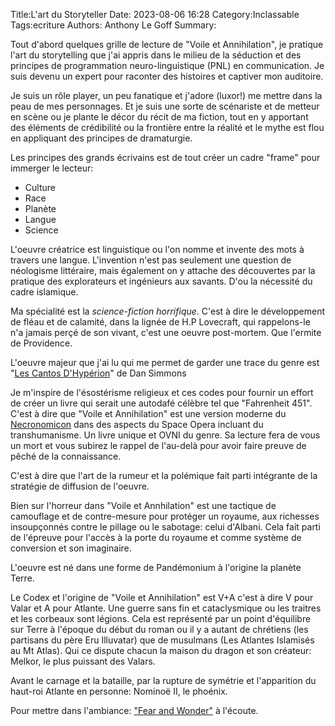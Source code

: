 Title:L'art du Storyteller
Date: 2023-08-06 16:28
Category:Inclassable
Tags:ecriture
Authors: Anthony Le Goff
Summary:

Tout d'abord quelques grille de lecture de "Voile et Annihilation", je pratique l'art du storytelling que j'ai appris dans le milieu de la séduction et des principes de programmation neuro-linguistique (PNL) en communication. Je suis devenu un expert pour raconter des histoires et captiver mon auditoire. 

Je suis un rôle player, un peu fanatique et j'adore (luxor!) me mettre dans la peau de mes personnages. Et je suis une sorte de scénariste et de metteur en scène ou je plante le décor du récit de ma fiction, tout en y apportant des éléments de crédibilité ou la frontière entre la réalité et le mythe est flou en appliquant des principes de dramaturgie.

Les principes des grands écrivains est de tout créer un cadre "frame" pour immerger le lecteur:

* Culture
* Race
* Planète
* Langue
* Science

L'oeuvre créatrice est linguistique ou l'on nomme et invente des mots à travers une langue. L'invention n'est pas seulement une question de néologisme littéraire, mais également on y attache des découvertes par la pratique des explorateurs et ingénieurs aux savants. D'ou la nécessité du cadre islamique.

Ma spécialité est la *science-fiction horrifique*. C'est à dire le développement de fléau et de calamité, dans la lignée de H.P Lovecraft, qui rappelons-le n'a jamais perçé de son vivant, c'est une oeuvre post-mortem. Que l'ermite de Providence.

L'oeuvre majeur que j'ai lu qui me permet de garder une trace du genre est "[Les Cantos D'Hypérion](https://www.babelio.com/livres/Simmons-Les-Cantos-dHyperion-tome-1--Hyperion-1/5603)" de Dan Simmons

Je m'inspire de l'ésostérisme religieux et ces codes pour fournir un effort de créer un livre qui serait une autodafé célèbre tel que "Fahrenheit 451". C'est à dire que "Voile et Annihilation" est une version moderne du [Necronomicon](https://fr.wikipedia.org/wiki/Necronomicon) dans des aspects du Space Opera incluant du transhumanisme. Un livre unique et OVNI du genre. Sa lecture fera de vous un mort et vous subirez le rappel de l'au-delà pour avoir faire preuve de pêché de la connaissance.

C'est à dire que l'art de la rumeur et la polémique fait parti intégrante de la stratégie de diffusion de l'oeuvre.

Bien sur l'horreur dans "Voile et Annhilation" est une tactique de camouflage et de contre-mesure pour protéger un royaume, aux richesses insoupçonnés contre le pillage ou le sabotage: celui d'Albani. Cela fait parti de l'épreuve pour l'accès à la porte du royaume et comme système de conversion et son imaginaire.

L'oeuvre est né dans une forme de Pandémonium à l'origine la planète Terre.

Le Codex et l'origine de "Voile et Annihilation" est V+A c'est à dire V pour Valar et A pour Atlante. Une guerre sans fin et cataclysmique ou les traitres et les corbeaux sont légions. Cela est représenté par un point d'équilibre sur Terre à l'époque du début du roman ou il y a autant de chrétiens (les partisans du père Eru Illuvatar) que de musulmans (Les Atlantes Islamisés au Mt Atlas). Qui ce dispute chacun la maison du dragon et son créateur: Melkor, le plus puissant des Valars.

Avant le carnage et la bataille, par la rupture de symétrie et l'apparition du haut-roi Atlante en personne: Nominoë II, le phoénix.

Pour mettre dans l'ambiance: ["Fear and Wonder"](https://www.youtube.com/watch?v=7GfDX9u0puo) à l'écoute.
